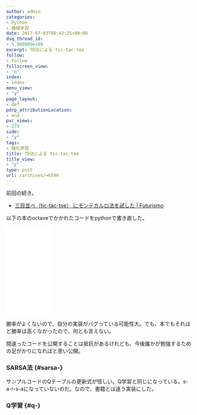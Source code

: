 ```yaml
---
author: admin
categories:
- Python
- 機械学習
date: 2017-07-03T08:42:25+00:00
dsq_thread_id:
- 5.960009e+09
excerpt: TD法による tic-tac-toe
follow:
- follow
fullscreen_view:
- "n"
index:
- index
menu_view:
- "y"
page_layout:
- def
pdrp_attributionLocation:
- end
pvc_views:
- 275
side:
- "y"
tags:
- 強化学習
title: TD法による tic-tac-toe
title_view:
- "y"
type: post
url: /archives/=6599
---
```


前回の続き。

  * [三目並べ（tic-tac-toe） にモンテカルロ法を試した | Futurismo][1]

以下の本のoctaveでかかれたコードをpythonで書き直した。

<iframe style="width: 120px; height: 240px;" src="//rcm-fe.amazon-adsystem.com/e/cm?lt1=_blank&bc1=000000&IS2=1&bg1=FFFFFF&fc1=000000&lc1=0000FF&t=fox10225fox-22&o=9&p=8&l=as4&m=amazon&f=ifr&ref=as_ss_li_til&asins=B01I58XHTE&linkId=2206f314c91c7123c8193bda3bf5d409" width="300" height="150" frameborder="0" marginwidth="0" marginheight="0" scrolling="no"></iframe>

勝率がよくないので、自分の実装がバグっている可能性大。でも、本でもそれほど勝率は高くなかったので、何とも言えない。

間違ったコードを公開することは抵抗があるけれども、今後誰かが勉強するための足がかりになればと思い公開。

### SARSA法 {#sarsa-}

サンプルコードのQテーブルの更新式が怪しい。Q学習と同じになっている。s-a-r-s-aになっていないのだ。なので、書籍とは違う実装にした。
  


### Q学習 {#q-}

 [1]: http://futurismo.biz/archives/6505